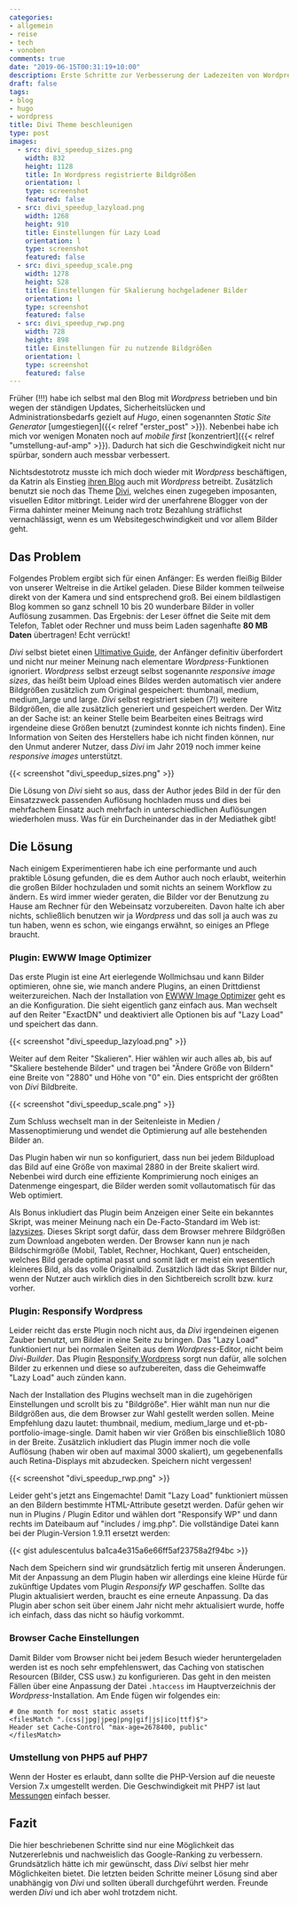 ```yaml
---
categories:
- allgemein
- reise
- tech
- vonoben
comments: true
date: "2019-06-15T00:31:19+10:00"
description: Erste Schritte zur Verbesserung der Ladezeiten von Wordpress mit dem Divi Theme. Meine Lösung aus der Misere.
draft: false
tags:
- blog
- hugo
- wordpress
title: Divi Theme beschleunigen
type: post
images:
  - src: divi_speedup_sizes.png
    width: 832
    height: 1128
    title: In Wordpress registrierte Bildgrößen
    orientation: l
    type: screenshot
    featured: false
  - src: divi_speedup_lazyload.png
    width: 1268
    height: 910
    title: Einstellungen für Lazy Load
    orientation: l
    type: screenshot
    featured: false
  - src: divi_speedup_scale.png
    width: 1278
    height: 528
    title: Einstellungen für Skalierung hochgeladener Bilder
    orientation: l
    type: screenshot
    featured: false
  - src: divi_speedup_rwp.png
    width: 728
    height: 898
    title: Einstellungen für zu nutzende Bildgrößen
    orientation: l
    type: screenshot
    featured: false
---
```


Früher (!!!) habe ich selbst mal den Blog mit _Wordpress_ betrieben und bin wegen der ständigen Updates, Sicherheitslücken und Administrationsbedarfs gezielt auf _Hugo_, einen sogenannten _Static Site Generator_ [umgestiegen]({{< relref "erster_post" >}}). Nebenbei habe ich mich vor wenigen Monaten noch auf _mobile first_ [konzentriert]({{< relref "umstellung-auf-amp" >}}). Dadurch hat sich die Geschwindigkeit nicht nur spürbar, sondern auch messbar verbessert.

Nichtsdestotrotz musste ich mich doch wieder mit _Wordpress_ beschäftigen, da Katrin als Einstieg [ihren Blog](https://alifetimeofmoments.de) auch mit _Wordpress_ betreibt. Zusätzlich benutzt sie noch das Theme [Divi](https://www.elegantthemes.com/gallery/divi/), welches einen zugegeben imposanten, visuellen Editor mitbringt. Leider wird der unerfahrene Blogger von der Firma dahinter meiner Meinung nach trotz Bezahlung sträflichst vernachlässigt, wenn es um Websitegeschwindigkeit und vor allem Bilder geht.

## Das Problem

Folgendes Problem ergibt sich für einen Anfänger: Es werden fleißig Bilder von unserer Weltreise in die Artikel geladen. Diese Bilder kommen teilweise direkt von der Kamera und sind entsprechend groß. Bei einem bildlastigen Blog kommen so ganz schnell 10 bis 20 wunderbare Bilder in voller Auflösung zusammen. Das Ergebnis: der Leser öffnet die Seite mit dem Telefon, Tablet oder Rechner und muss beim Laden sagenhafte **80 MB Daten** übertragen! Echt verrückt!

_Divi_ selbst bietet einen [Ultimative Guide](https://www.elegantthemes.com/blog/divi-resources/the-ultimate-guide-to-using-images-within-divi), der Anfänger definitiv überfordert und nicht nur meiner Meinung nach elementare _Wordpress_-Funktionen ignoriert. _Wordpress_ selbst erzeugt selbst sogenannte _responsive image sizes_, das heißt beim Upload eines Bildes werden automatisch vier andere Bildgrößen zusätzlich zum Original gespeichert: thumbnail, medium, medium_large und large. _Divi_ selbst registriert sieben (7!) weitere Bildgrößen, die alle zusätzlich generiert und gespeichert werden. Der Witz an der Sache ist: an keiner Stelle beim Bearbeiten eines Beitrags wird irgendeine diese Größen benutzt (zumindest konnte ich nichts finden). Eine Information von Seiten des Herstellers habe ich nicht finden können, nur den Unmut anderer Nutzer, dass _Divi_ im Jahr 2019 noch immer keine _responsive images_ unterstützt.

{{< screenshot "divi_speedup_sizes.png" >}}

Die Lösung von _Divi_ sieht so aus, dass der Author jedes Bild in der für den Einsatzzweck passenden Auflösung hochladen muss und dies bei mehrfachem Einsatz auch mehrfach in unterschiedlichen Auflösungen wiederholen muss. Was für ein Durcheinander das in der Mediathek gibt!

## Die Lösung

Nach einigem Experimentieren habe ich eine performante und auch praktible Lösung gefunden, die es dem Author auch noch erlaubt, weiterhin die großen Bilder hochzuladen und somit nichts an seinem Workflow zu ändern. Es wird immer wieder geraten, die Bilder vor der Benutzung zu Hause am Rechner für den Webeinsatz vorzubereiten. Davon halte ich aber nichts, schließlich benutzen wir ja _Wordpress_ und das soll ja auch was zu tun haben, wenn es schon, wie eingangs erwähnt, so einiges an Pflege braucht.

### Plugin: EWWW Image Optimizer

Das erste Plugin ist eine Art eierlegende Wollmichsau und kann Bilder optimieren, ohne sie, wie manch andere Plugins, an einen Drittdienst weiterzureichen. Nach der Installation von [EWWW Image Optimizer](https://de.wordpress.org/plugins/ewww-image-optimizer/) geht es an die Konfiguration. Die sieht eigentlich ganz einfach aus. Man wechselt auf den Reiter "ExactDN" und deaktiviert alle Optionen bis auf "Lazy Load" und speichert das dann. 

{{< screenshot "divi_speedup_lazyload.png" >}}

Weiter auf dem Reiter "Skalieren". Hier wählen wir auch alles ab, bis auf "Skaliere bestehende Bilder" und tragen bei "Ändere Größe von Bildern" eine Breite von "2880" und Höhe von "0" ein. Dies entspricht der größten von _Divi_ Bildbreite.

{{< screenshot "divi_speedup_scale.png" >}}

Zum Schluss wechselt man in der Seitenleiste in Medien / Massenoptimierung und wendet die Optimierung auf alle bestehenden Bilder an.

Das Plugin haben wir nun so konfiguriert, dass nun bei jedem Bildupload das Bild auf eine Größe von maximal 2880 in der Breite skaliert wird. Nebenbei wird durch eine effiziente Komprimierung noch einiges an Datenmenge eingespart, die Bilder werden somit vollautomatisch für das Web optimiert.

Als Bonus inkludiert das Plugin beim Anzeigen einer Seite ein bekanntes Skript, was meiner Meinung nach ein De-Facto-Standard im Web ist: [lazysizes](https://github.com/aFarkas/lazysizes/). Dieses Skript sorgt dafür, dass dem Browser mehrere Bildgrößen zum Download angeboten werden. Der Browser kann nun je nach Bildschirmgröße (Mobil, Tablet, Rechner, Hochkant, Quer) entscheiden, welches Bild gerade optimal passt und somit lädt er meist ein wesentlich kleineres Bild, als das volle Originalbild. Zusätzlich lädt das Skript Bilder nur, wenn der Nutzer auch wirklich dies in den Sichtbereich scrollt bzw. kurz vorher.

### Plugin: Responsify Wordpress

Leider reicht das erste Plugin noch nicht aus, da _Divi_ irgendeinen eigenen Zauber benutzt, um Bilder in eine Seite zu bringen. Das "Lazy Load" funktioniert nur bei normalen Seiten aus dem _Wordpress_-Editor, nicht beim _Divi-Builder_. Das Plugin [Responsify Wordpress](https://de.wordpress.org/plugins/responsify-wp/) sorgt nun dafür, alle solchen Bilder zu erkennen und diese so aufzubereiten, dass die Geheimwaffe "Lazy Load" auch zünden kann.

Nach der Installation des Plugins wechselt man in die zugehörigen Einstellungen und scrollt bis zu "Bildgröße". Hier wählt man nun nur die Bildgrößen aus, die dem Browser zur Wahl gestellt werden sollen. Meine Empfehlung dazu lautet: thumbnail, medium, medium_large und et-pb-portfolio-image-single. Damit haben wir vier Größen bis einschließlich 1080 in der Breite. Zusätzlich inkludiert das Plugin immer noch die volle Auflösung (haben wir oben auf maximal 3000 skaliert), um gegebenenfalls auch Retina-Displays mit abzudecken. Speichern nicht vergessen!

{{< screenshot "divi_speedup_rwp.png" >}}

Leider geht's jetzt ans Eingemachte! Damit "Lazy Load" funktioniert müssen an den Bildern bestimmte HTML-Attribute gesetzt werden. Dafür gehen wir nun in Plugins / Plugin Editor und wählen dort "Responsify WP" und dann rechts im Dateibaum auf "includes / img.php". Die vollständige Datei kann bei der Plugin-Version 1.9.11 ersetzt werden:

{{< gist adulescentulus ba1ca4e315a6e66ff5af23758a2f94bc >}}

Nach dem Speichern sind wir grundsätzlich fertig mit unseren Änderungen. Mit der Anpassung an dem Plugin haben wir allerdings eine kleine Hürde für zukünftige Updates vom Plugin _Responsify WP_ geschaffen. Sollte das Plugin aktualisiert werden, braucht es eine erneute Anpassung. Da das Plugin aber schon seit über einem Jahr nicht mehr aktualisiert wurde, hoffe ich einfach, dass das nicht so häufig vorkommt.

### Browser Cache Einstellungen

Damit Bilder vom Browser nicht bei jedem Besuch wieder heruntergeladen werden ist es noch sehr empfehlenswert, das Caching von statischen Resourcen (Bilder, CSS usw.) zu konfigurieren. Das geht in den meisten Fällen über eine Anpassung der Datei `.htaccess` im Hauptverzeichnis der _Wordpress_-Installation. Am Ende fügen wir folgendes ein:

```
# One month for most static assets
<filesMatch ".(css|jpg|jpeg|png|gif|js|ico|ttf)$">
Header set Cache-Control "max-age=2678400, public"
</filesMatch>
```

### Umstellung von PHP5 auf PHP7

Wenn der Hoster es erlaubt, dann sollte die PHP-Version auf die neueste Version 7.x umgestellt werden. Die Geschwindigkeit mit PHP7 ist laut [Messungen](https://www.cloudways.com/blog/wordpress-performance-on-php-versions/) einfach besser.

## Fazit

Die hier beschriebenen Schritte sind nur eine Möglichkeit das Nutzererlebnis und nachweislich das Google-Ranking zu verbessern. Grundsätzlich hätte ich mir gewünscht, dass _Divi_ selbst hier mehr Möglichkeiten bietet. Die letzten beiden Schritte meiner Lösung sind aber unabhängig von _Divi_ und sollten überall durchgeführt werden. Freunde werden _Divi_ und ich aber wohl trotzdem nicht.